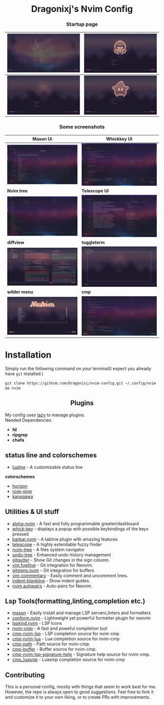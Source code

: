 <h1 align=center>
    Dragonixj's Nvim Config
</h1>

<h3 align=center>
    Startup page
</h3>

| <img alt='startup page 1' src='./Images/startup1.png'> | <img alt='startup page 2' src='./Images/startup2.png'> |
| ------------------------------------------------------ | ------------------------------------------------------ |
| <img alt='startup page 3' src='./Images/startup3.png'> | <img alt='startup page 4' src='./Images/startup4.png'> |

<h3 align=center>
    Some screenshots
</h3>

| Mason Ui                                          | Whickkey UI                                          |
| ------------------------------------------------- | ---------------------------------------------------- |
| <img alt='mason page' src='./Images/mason.png'>   | <img src='./Images/whichkey.png'>                    |
| **Nvim tree**                                     | **Telescope UI**                                     |
| <img alt='tree' src = './Images/tree.png'>        | <img alt='telescope' src='./Images/telescope.png'>   |
| **diffview**                                      | **toggleterm**                                       |
| <img alt='diffview' src='./Images/diffview.png'>  | <img alt='toggleterm' src='./Images/toggleterm.png'> |
| **wilder menu**                                   | **cmp**                                              |
| <img alt='wilder menu' src='./Images/wilder.png'> | <img alt='cmp' src='./Images/cmp.png'>               |

# Installation

Simply run the following command on your terminal(I expect you already have `git` installed.)

```shell
git clone https://github.com/Dragonixj/nvim-config.git ~/.config/nvim && nvim
```

<h2 align='center'>
    Plugins
</h2>

My config uses [lazy](https://github.com/folke/lazy.nvim) to manage plugins.<br>
Needed Dependencies

-   **fd**
-   **ripgrep**
-   **chafa**

## status line and colorschemes

-   [lualine](https://github.com/catppuccin/nvim) - A customizable status line

**colorschemes**

-   [horizon](https://github.com/akinsho/horizon.nvim)
-   [rose-pine](https://github.com/rose-pine/neovim)
-   [kanagawa](https://github.com/rebelot/kanagawa.nvim)

## Utilities & UI stuff

-   [alpha-nvim](https://github.com/goolord/alpha-nvim) - A fast and fully programmable greeter/dashboard
-   [whick-key](https://github.com/folke/which-key.nvim) - displays a popup with possible keybindings of the keys pressed
-   [barbar.nvim](https://github.com/romgrk/barbar.nvim) - A tabline plugin with amazing features
-   [telescope](https://github.com/nvim-telescope/telescope.nvim) - A highly extendable fuzzy finder
-   [nvim-tree](https://github.com/nvim-tree/nvim-tree.lua) - A files system navigator
-   [undo-tree](https://github.com/mbbill/undotree) - Enhanced undo history management
-   [gitgutter](https://github.com/airblade/vim-gitgutter) - Show Git changes in the sign column.
-   [vim fugitive](https://github.com/tpope/vim-fugitive) - Git integration for Neovim.
-   [gitsigns.nvim](https://github.com/lewis6991/gitsigns.nvim) - Git integration for buffers
-   [vim commentary](https://github.com/tpope/vim-commentary) - Easily comment and uncomment lines.
-   [indent-blankline](https://github.com/lukas-reineke/indent-blankline.nvim) - Show indent guides.
-   [nvim autopairs](https://github.com/windwp/nvim-autopairs) - Auto-pairs for Neovim.

## Lsp Tools(formatting,linting,completion etc.)

-   [mason](https://github.com/williamboman/mason.nvim) - Easily install and manage LSP servers,linters and formatters
-   [conform.nvim](https://github.com/stevearc/conform.nvim) - Lightweight yet powerful formatter plugin for neovim
-   [lspkind.nvim](https://github.com/onsails/lspkind.nvim) - LSP Icons
-   [nvim-cmp](https://github/com/hrsh7th/nvim-cmp) - A fast and poweful completion tool
-   [cmp-nvim-lsp](https://github.com/hrsh7th/cmp-nvim-lsp) - LSP completion source for nvim cmp
-   [cmp-nvim-lua](https://github.com/hrsh7th/cmp-nvim-lua) - Lua completion source for nvim-cmp
-   [cmp-path](https://github.com/hrsh7th/cmp-path) - Path source for nvim-cmp.
-   [cmp-buffer](https://github.com/hrsh7th/cmp-buffer) - Buffer source for nvim-cmp.
-   [cmp-nvim-lsp-signature-help](https://github.com/hrsh7th/cmp-nvim-lsp-signature-help) - Signature help source for nvim-cmp.
-   [cmp_luasnip](https://github.com/saadparwaiz1/cmp_luasnip) - Luasnip completion source for nvim-cmp

## Contributing

This is a personal config, mostly with things that seem to work best for me. However, the repo is always open to good suggestions.
Feel free to fork it and customize it to your own liking, or to create PRs with improvements.

